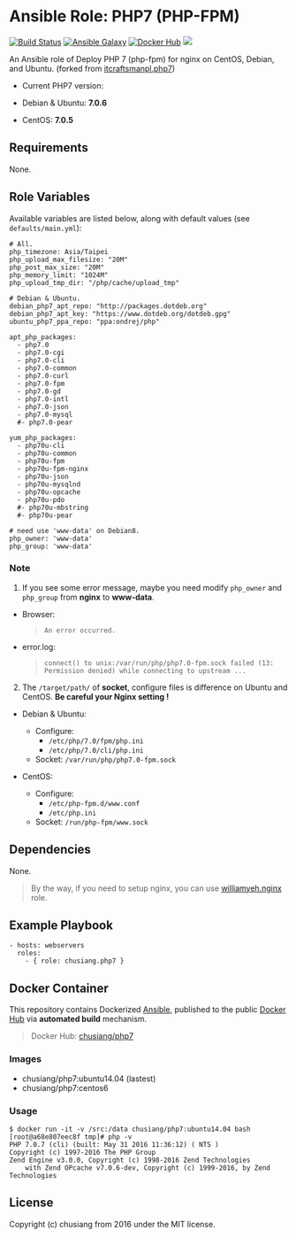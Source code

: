 # Ansible Role: PHP7 (PHP-FPM)

[![Build Status](https://travis-ci.org/chusiang/php7.ansible.role.svg?branch=master)](https://travis-ci.org/chusiang/php7.ansible.role) [![Ansible Galaxy](https://img.shields.io/badge/role-php7-blue.svg)](https://galaxy.ansible.com/chusiang/php7/) [![Docker Hub](https://img.shields.io/badge/docker-php7-blue.svg)](https://hub.docker.com/r/chusiang/php7/) [![](https://images.microbadger.com/badges/image/chusiang/php7.svg)](https://microbadger.com/images/chusiang/php7 "Get your own image badge on microbadger.com")

An Ansible role of Deploy PHP 7 (php-fpm) for nginx on CentOS, Debian, and Ubuntu. (forked from [itcraftsmanpl.php7](https://galaxy.ansible.com/itcraftsmanpl/php7/))

* Current PHP7 version:

 * Debian & Ubuntu: **7.0.6**
 * CentOS: **7.0.5**

## Requirements

None.

## Role Variables

Available variables are listed below, along with default values (see `defaults/main.yml`):

    # All.
    php_timezone: Asia/Taipei
    php_upload_max_filesize: "20M"
    php_post_max_size: "20M"
    php_memory_limit: "1024M"
    php_upload_tmp_dir: "/php/cache/upload_tmp"
    
    # Debian & Ubuntu.
    debian_php7_apt_repo: "http://packages.dotdeb.org"
    debian_php7_apt_key: "https://www.dotdeb.org/dotdeb.gpg"
    ubuntu_php7_ppa_repo: "ppa:ondrej/php"
    
    apt_php_packages:
      - php7.0
      - php7.0-cgi
      - php7.0-cli
      - php7.0-common
      - php7.0-curl
      - php7.0-fpm
      - php7.0-gd
      - php7.0-intl
      - php7.0-json
      - php7.0-mysql
      #- php7.0-pear
    
    yum_php_packages:
      - php70u-cli
      - php70u-common
      - php70u-fpm
      - php70u-fpm-nginx
      - php70u-json
      - php70u-mysqlnd
      - php70u-opcache
      - php70u-pdo
      #- php70u-mbstring
      #- php70u-pear
    
    # need use 'www-data' on Debian8.
    php_owner: 'www-data'
    php_group: 'www-data'

### Note

1. If you see some error message, maybe you need modify `php_owner` and `php_group` from **nginx** to **www-data**.

 * Browser:

     > `An error occurred.`

 * error.log:

     > `connect() to unix:/var/run/php/php7.0-fpm.sock failed (13: Permission denied) while connecting to upstream ...`

2. The `/target/path/` of **socket**, configure files is difference on Ubuntu and CentOS. **Be careful your Nginx setting !**

 * Debian & Ubuntu:
      * Configure:
         * `/etc/php/7.0/fpm/php.ini`
         * `/etc/php/7.0/cli/php.ini`
     * Socket: `/var/run/php/php7.0-fpm.sock`

 * CentOS:
     * Configure:
         * `/etc/php-fpm.d/www.conf`
         * `/etc/php.ini`
     * Socket: `/run/php-fpm/www.sock`

## Dependencies

None.

> By the way, if you need to setup nginx, you can use [williamyeh.nginx](https://galaxy.ansible.com/williamyeh/nginx/) role.

## Example Playbook

    - hosts: webservers
      roles:
        - { role: chusiang.php7 }

## Docker Container

This repository contains Dockerized [Ansible](https://github.com/ansible/ansible), published to the public [Docker Hub](https://hub.docker.com/) via **automated build** mechanism.

> Docker Hub: [chusiang/php7](https://hub.docker.com/r/chusiang/php7/)

### Images

* chusiang/php7:ubuntu14.04 (lastest)
* chusiang/php7:centos6

### Usage

    $ docker run -it -v /src:/data chusiang/php7:ubuntu14.04 bash
    [root@a68e807eec8f tmp]# php -v
    PHP 7.0.7 (cli) (built: May 31 2016 11:36:12) ( NTS )
    Copyright (c) 1997-2016 The PHP Group
    Zend Engine v3.0.0, Copyright (c) 1998-2016 Zend Technologies
        with Zend OPcache v7.0.6-dev, Copyright (c) 1999-2016, by Zend Technologies
    

## License

Copyright (c) chusiang from 2016 under the MIT license.
